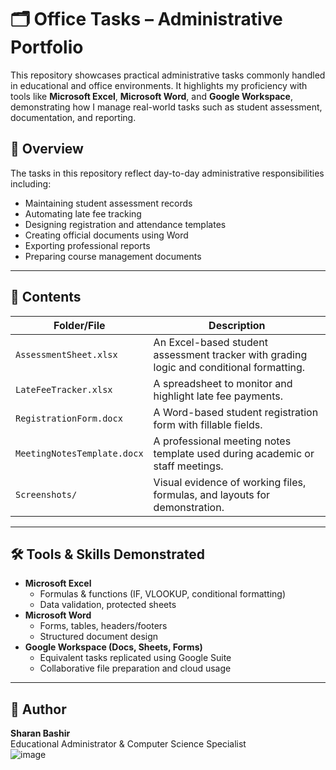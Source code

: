 # 🗂️ Office Tasks – Administrative Portfolio

This repository showcases practical administrative tasks commonly handled in educational and office environments. It highlights my proficiency with tools like **Microsoft Excel**, **Microsoft Word**, and **Google Workspace**, demonstrating how I manage real-world tasks such as student assessment, documentation, and reporting.

## 📌 Overview

The tasks in this repository reflect day-to-day administrative responsibilities including:

- Maintaining student assessment records
- Automating late fee tracking
- Designing registration and attendance templates
- Creating official documents using Word
- Exporting professional reports
- Preparing course management documents

---

## 📁 Contents

| Folder/File | Description |
|-------------|-------------|
| `AssessmentSheet.xlsx` | An Excel-based student assessment tracker with grading logic and conditional formatting. |
| `LateFeeTracker.xlsx` | A spreadsheet to monitor and highlight late fee payments. |
| `RegistrationForm.docx` | A Word-based student registration form with fillable fields. |
| `MeetingNotesTemplate.docx` | A professional meeting notes template used during academic or staff meetings. |
| `Screenshots/` | Visual evidence of working files, formulas, and layouts for demonstration. |

---

## 🛠 Tools & Skills Demonstrated

- **Microsoft Excel**
  - Formulas & functions (IF, VLOOKUP, conditional formatting)
  - Data validation, protected sheets
- **Microsoft Word**
  - Forms, tables, headers/footers
  - Structured document design
- **Google Workspace (Docs, Sheets, Forms)**
  - Equivalent tasks replicated using Google Suite
  - Collaborative file preparation and cloud usage

---

## 👤 Author

**Sharan Bashir**  
Educational Administrator & Computer Science Specialist  
![image](https://github.com/user-attachments/assets/c2c11eec-4e3e-49f6-98ae-527b4120e309)
